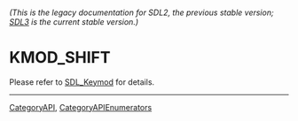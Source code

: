###### (This is the legacy documentation for SDL2, the previous stable version; [SDL3](https://wiki.libsdl.org/SDL3/) is the current stable version.)
# KMOD_SHIFT

Please refer to [SDL_Keymod](SDL_Keymod) for details.

----
[CategoryAPI](CategoryAPI), [CategoryAPIEnumerators](CategoryAPIEnumerators)

